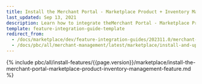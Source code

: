 ```yaml
---
title: Install the Merchant Portal - Marketplace Product + Inventory Management feature
last_updated: Sep 13, 2021
description: Learn how to integrate theMerchant Portal - Marketplace Product + Inventory Management feature into a Spryker project.
template: feature-integration-guide-template
redirect_from:
  - /docs/marketplace/dev/feature-integration-guides/202311.0/merchant-portal-marketplace-product-inventory-management-feature-integration.html
  - /docs/pbc/all/merchant-management/latest/marketplace/install-and-upgrade/install-features/install-the-merchant-portal-marketplace-product-inventory-management-feature.html
---
```


{% include pbc/all/install-features/{{page.version}}/marketplace/install-the-merchant-portal-marketplace-product-inventory-management-feature.md %} <!-- To edit, see /_includes/pbc/all/install-features/202311.0/marketplace/install-the-merchant-portal-marketplace-product-inventory-management-feature.md -->
